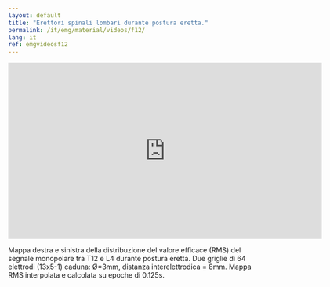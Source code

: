 ```yaml
---
layout: default
title: "Erettori spinali lombari durante postura eretta."
permalink: /it/emg/material/videos/f12/
lang: it
ref: emgvideosf12
---
```


<iframe width="640" height="360" src="https://www.youtube-nocookie.com/embed/gUJbr7yRY1g?si=OYFjiffGx7hWOccS" title="YouTube video player" frameborder="0" allow="accelerometer; autoplay; clipboard-write; encrypted-media; gyroscope; picture-in-picture; web-share" allowfullscreen></iframe>

Mappa destra e sinistra della distribuzione del valore efficace (RMS) del segnale monopolare tra T12 e L4 durante postura eretta. Due griglie di 64 elettrodi (13x5-1) caduna: Ø=3mm, distanza interelettrodica = 8mm. Mappa RMS interpolata e calcolata su epoche di 0.125s.